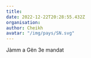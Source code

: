 ```yaml
---
title: 
date: 2022-12-22T20:28:55.432Z
organisation: 
author: Cheikh 
avatar: "/img/pays/SN.svg"
---
```


Jàmm a Gën 3e mandat 